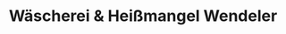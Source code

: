 ---
title: "Wäscherei & Heißmangel Wendeler"
url: /overath/waescherei-und-heissmangel-wendeler/
shop: Wäscherei
---